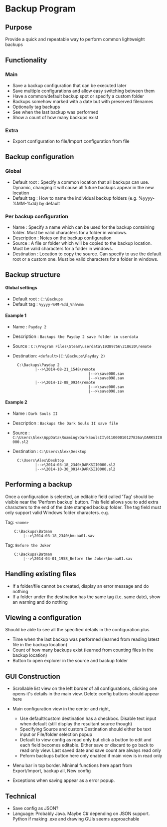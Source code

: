 Backup Program
==============

Purpose
-------
Provide a quick and repeatable way to perform common lightweight backups

Functionality
-------------

### Main ###
* Save a backup configuration that can be executed later
* Save multiple configurations and allow easy switching between them
* Have a common/default backup spot or specify a custom folder
* Backups somehow marked with a date but with preserved filenames
* Optionally tag backups
* See when the last backup was performed
* Show a count of how many backups exist

### Extra ###
* Export configuration to file/Import configuration from file

Backup configuration
--------------------
### Global ###
* Default root : Specify a common location that all backups can use. Dynamic, changing it will cause all future backups appear in the new location
* Default tag : How to name the individual backup folders (e.g. %yyyy-%MM-%dd) by default

### Per backup configuration ###
* Name : Specify a name which can be used for the backup containing folder. Must be valid characters for a folder in windows.
* Description : Notes on the backup configuration
* Source : A file or folder which will be copied to the backup location. Must be valid characters for a folder in windows.
* Destination : Location to copy the source. Can specify to use the default root or a custom one. Must be valid characters for a folder in windows.

Backup structure
----------------
#### Global settings ####
* Default root : `C:\Backups`
* Default tag : `%yyyy-%MM-%dd_%hh%mm`

#### Example 1 ####
* Name : `Payday 2`
* Description : `Backups the Payday 2 save folder in userdata`
* Source : `C:\Program Files\Steam\userdata\19389756\218620\remote`
* Destination: `<default>(C:\Backups\Payday 2)`

		C:\Backups\Payday 2
				|-->\2014-08-21_1548\remote
										|-->\save000.sav
										|-->\save098.sav
				|-->\2014-12-08_0934\remote
										|-->\save000.sav
										|-->\save098.sav
										
#### Example 2
* Name : `Dark Souls II`
* Description : `Backups the Dark Souls II save file`
* Source : `C:\Users\Alex\AppData\Roaming\DarkSoulsII\011000010127826a\DARKSII0000.sl2`
* Destination : `C:\Users\Alex\Desktop`

		C:\Users\Alex\Desktop
				|-->\2014-03-18_2340\DARKSII0000.sl2
				|-->\2014-10-30_0014\DARKSII0000.sl2


Performing a backup
-------------------
Once a configuration is selected, an editable field called 'Tag' should be visible near the 'Perform backup' button.
This field allows you to add extra characters to the end of the date stamped backup folder. The tag field must only support valid Windows folder characters. e.g.

Tag: `<none>`

		C:\Backups\Batman
			|-->\2014-03-18_2340\bm-aa01.sav

Tag: `Before the Joker`

		C:\Backups\Batman
			|-->\2014-04-01_1958_Before the Joker\bm-aa01.sav

Handling existing files
-----------------------
* If a folder/file cannot be created, display an error message and do nothing
* If a folder under the destination has the same tag (i.e. same date), show an warning and do nothing

Viewing a configuration
-----------------------
Should be able to see all the specified details in the configuration plus

* Time when the last backup was performed (learned from reading latest file in the backup location)
* Count of how many backups exist (learned from counting files in the backup location)
* Button to open explorer in the source and backup folder 


GUI Construction
----------------

* Scrollable list view on the left border of all configurations, clicking one opens it's details in the main view. Delete config buttons should appear here
* Main configuration view in the center and right, 
	- Use default/custom destination has a checkbox. Disable text input when default (still display the resultant source though)
	- Specifying Source and custom Destination should either be text input or File/folder selection popup
	- Default to view config as read only but click a button to edit and each field becomes editable. Either save or discard to go back to read only view. Last saved date and save count are always read only 
	- Peform backups button here only enabled if main view is in read only

* Menu bar in top border. Minimal functions here apart from Export/Import, backup all, New config
* Exceptions when saving appear as a error popup.

Technical
---------
* Save config as JSON?
* Language: Probably Java. Maybe C# depending on JSON support. Python if making .exe and drawing GUIs seems approachable


